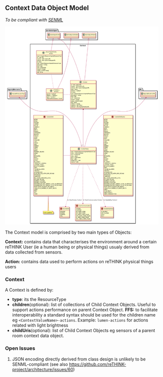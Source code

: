 ## Context Data Object Model

*To be compliant with [SENML](https://tools.ietf.org/html/draft-jennings-core-senml-01)*

![Context Data Object Model](Context.png)

The Context model is comprised by two main types of Objects:

**Context:** contains data that characterises the environment around a certain reTHINK User (ie a human being or physical things) usualy derived from data collected from sensors.

**Action:** contains data used to perform actions on reTHINK physical things users

### Context

A Context is defined by:

- **type**: its the ResourceType
- **children**(optional): list of collections of Child Context Objects. Useful to support actions performance on parent Context Object. **FFS:** to facilitate interoperability a standard syntax should be used for the children name eg `<ContextValueName>-actions`. Example: `lumen-actions` for actions related with light brightness
- **childUris**(optional): list of Child Context Objects eg sensors of a parent room context data object.

### Open Issues
1. JSON encoding directly derived from class design is unlikely to be SENML-compliant (see also https://github.com/reTHINK-project/architecture/issues/60)
